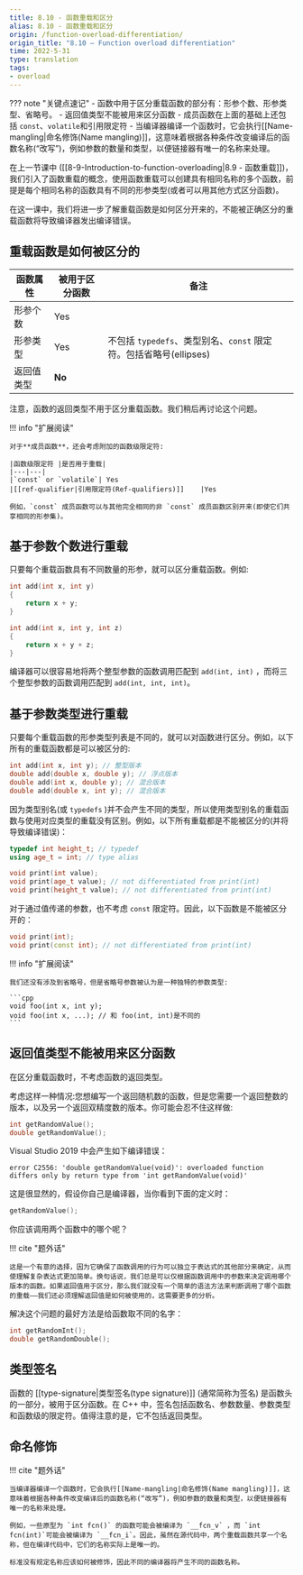 ```yaml
---
title: 8.10 - 函数重载和区分
alias: 8.10 - 函数重载和区分
origin: /function-overload-differentiation/
origin_title: "8.10 — Function overload differentiation"
time: 2022-5-31
type: translation
tags:
- overload
---
```


??? note "关键点速记"
	- 函数中用于区分重载函数的部分有：形参个数、形参类型、省略号。
	- 返回值类型不能被用来区分函数
	- 成员函数在上面的基础上还包括 `const`、`volatile`和引用限定符
	- 当编译器编译一个函数时，它会执行[[Name-mangling|命名修饰(Name mangling)]]，这意味着根据各种条件改变编译后的函数名称(“改写”)，例如参数的数量和类型，以便链接器有唯一的名称来处理。

在上一节课中 ([[8-9-Introduction-to-function-overloading|8.9 - 函数重载]])， 我们引入了函数重载的概念，使用函数重载可以创建具有相同名称的多个函数，前提是每个相同名称的函数具有不同的形参类型(或者可以用其他方式区分函数)。

在这一课中，我们将进一步了解重载函数是如何区分开来的，不能被正确区分的重载函数将导致编译器发出编译错误。

## 重载函数是如何被区分的

|函数属性	|被用于区分函数	|备注|
|---|---|---|
|形参个数	|Yes	
|形参类型	|Yes	|不包括 `typedefs`、类型别名、`const` 限定符。包括省略号(ellipses)
|返回值类型	|**No**	

注意，函数的返回类型不用于区分重载函数。我们稍后再讨论这个问题。

!!! info "扩展阅读"

	对于**成员函数**，还会考虑附加的函数级限定符:
	
	|函数级限定符	|是否用于重载|
	|---|---|
	|`const` or `volatile`|	Yes
	|[[ref-qualifier|引用限定符(Ref-qualifiers)]]	|Yes
	
	例如，`const` 成员函数可以与其他完全相同的非 `const` 成员函数区别开来(即使它们共享相同的形参集)。


## 基于参数个数进行重载

只要每个重载函数具有不同数量的形参，就可以区分重载函数。例如:

```cpp
int add(int x, int y)
{
    return x + y;
}

int add(int x, int y, int z)
{
    return x + y + z;
}
```

编译器可以很容易地将两个整型参数的函数调用匹配到 `add(int, int)` ，而将三个整型参数的函数调用匹配到 `add(int, int, int)`。

## 基于参数类型进行重载

只要每个重载函数的形参类型列表是不同的，就可以对函数进行区分。例如，以下所有的重载函数都是可以被区分的:


```cpp
int add(int x, int y); // 整型版本
double add(double x, double y); // 浮点版本
double add(int x, double y); // 混合版本
double add(double x, int y); // 混合版本
```

因为类型别名(或 `typedefs` )并不会产生不同的类型，所以使用类型别名的重载函数与使用对应类型的重载没有区别。例如，以下所有重载都是不能被区分的(并将导致编译错误)：

```cpp
typedef int height_t; // typedef
using age_t = int; // type alias

void print(int value);
void print(age_t value); // not differentiated from print(int)
void print(height_t value); // not differentiated from print(int)
```

对于通过值传递的参数，也不考虑 `const` 限定符。因此，以下函数是不能被区分开的：

```cpp
void print(int);
void print(const int); // not differentiated from print(int)
```


!!! info "扩展阅读"

	我们还没有涉及到省略号，但是省略号参数被认为是一种独特的参数类型:

	```cpp
	void foo(int x, int y);
	void foo(int x, ...); // 和 foo(int, int)是不同的
	```

## 返回值类型不能被用来区分函数

在区分重载函数时，不考虑函数的返回类型。

考虑这样一种情况:您想编写一个返回随机数的函数，但是您需要一个返回整数的版本，以及另一个返回双精度数的版本。你可能会忍不住这样做:

```cpp
int getRandomValue();
double getRandomValue();
```

Visual Studio 2019 中会产生如下编译错误：

```
error C2556: 'double getRandomValue(void)': overloaded function differs only by return type from 'int getRandomValue(void)'
```

这是很显然的，假设你自己是编译器，当你看到下面的定义时：

```cpp
getRandomValue();
```

你应该调用两个函数中的哪个呢？

!!! cite "题外话"

	这是一个有意的选择，因为它确保了函数调用的行为可以独立于表达式的其他部分来确定，从而使理解复杂表达式更加简单。换句话说，我们总是可以仅根据函数调用中的参数来决定调用哪个版本的函数。如果返回值用于区分，那么我们就没有一个简单的语法方法来判断调用了哪个函数的重载——我们还必须理解返回值是如何被使用的，这需要更多的分析。

解决这个问题的最好方法是给函数取不同的名字：

```cpp
int getRandomInt();
double getRandomDouble();
```


## 类型签名

函数的 [[type-signature|类型签名(type signature)]] (通常简称为签名) 是函数头的一部分，被用于区分函数。在 C++ 中，签名包括函数名、参数数量、参数类型和函数级的限定符。值得注意的是，它不包括返回类型。

## 命名修饰

!!! cite "题外话"

	当编译器编译一个函数时，它会执行[[Name-mangling|命名修饰(Name mangling)]]，这意味着根据各种条件改变编译后的函数名称(“改写”)，例如参数的数量和类型，以便链接器有唯一的名称来处理。
	
	例如，一些原型为 `int fcn()` 的函数可能会被编译为 `__fcn_v` ，而 `int fcn(int)`可能会被编译为 `__fcn_i`。因此，虽然在源代码中，两个重载函数共享一个名称，但在编译代码中，它们的名称实际上是唯一的。
	
	标准没有规定名称应该如何被修饰，因此不同的编译器将产生不同的函数名称。